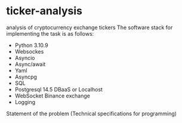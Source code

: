 # ticker-analysis
analysis of cryptocurrency exchange tickers
The software stack for implementing the task is as follows:
- Python 3.10.9 
- Websockes
- Asyncio
- Async/await
- Yaml
- Asyncpg
- SQL
- Postgresql 14.5  DBaaS  or Localhost
- WebSocket Binance exchange
- Logging

Statement of the problem (Technical specifications for programming)
